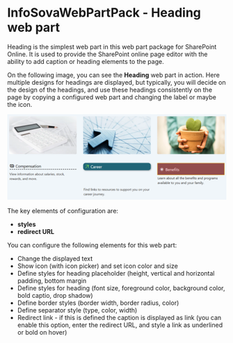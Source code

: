 # InfoSovaWebPartPack - Heading web part

Heading is the simplest web part in this web part package for SharePoint Online. It is used to provide the SharePoint online page editor with the ability to add caption or heading elements to the page.

On the following image, you can see the **Heading** web part in action. Here multiple designs for headings are displayed, but typically, you will decide on the design of the headings, and use these headings consistently on the page by copying a configured web part and changing the label or maybe the icon.

![Example of the Heading web part](ScreenHeading.png)

The key elements of configuration are:
- **styles**
- **redirect URL**

You can configure the following elements for this web part:
- Change the displayed text
- Show icon (with icon picker) and set icon color and size
- Define styles for heading placeholder (height, vertical and horizontal padding, bottom margin
- Define styles for heading (font size, foreground color, background color, bold captio, drop shadow)
- Define border styles (border width, border radius, color)
- Define separator style (type, color, width)
- Redirect link - if this is defined the caption is displayed as link (you can enable this option, enter the redirect URL, and style a link as underlined or bold on hover)


